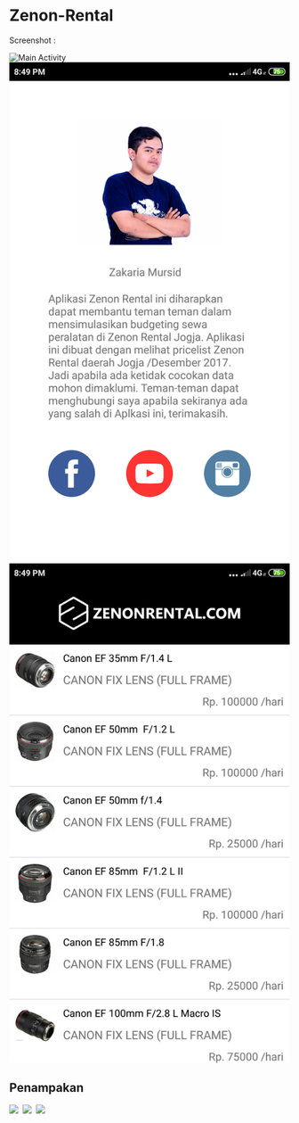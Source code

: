 # Zenon-Rental

Screenshot :

![Main Activity](https://github.com/16110279/Zenon-Rental/blob/master/Screenshot/Main.pn)
![About](https://github.com/16110279/Zenon-Rental/blob/master/Screenshot/About.png)
![Lens Activity](https://github.com/16110279/Zenon-Rental/blob/master/Screenshot/Lens%20Activity.png)

## Penampakan 
<img src="https://github.com/omrobbie/Catalogue-Movie-Ui-Ux/blob/master/screenshot/Screenshot_1516765430.png" width="256">&nbsp;&nbsp;<img src="https://github.com/omrobbie/Catalogue-Movie-Ui-Ux/blob/master/screenshot/Screenshot_1516765440.png" width="256">&nbsp;&nbsp;<img src="https://github.com/omrobbie/Catalogue-Movie-Ui-Ux/blob/master/screenshot/Screenshot_1516765505.png" width="256">
